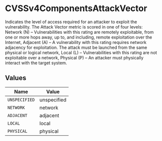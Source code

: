 # CVSSv4ComponentsAttackVector

Indicates the level of access required for an attacker to exploit the vulnerability. The Attack Vector metric is scored in one of four levels: Network (N) – Vulnerabilities with this rating are remotely exploitable, from one or more hops away, up to, and including, remote exploitation over the Internet, Adjacent (A) – A vulnerability with this rating requires network adjacency for exploitation. The attack must be launched from the same physical or logical network, Local (L) – Vulnerabilities with this rating are not exploitable over a network, Physical (P) – An attacker must physically interact with the target system.


## Values

| Name          | Value         |
| ------------- | ------------- |
| `UNSPECIFIED` | unspecified   |
| `NETWORK`     | network       |
| `ADJACENT`    | adjacent      |
| `LOCAL`       | local         |
| `PHYSICAL`    | physical      |